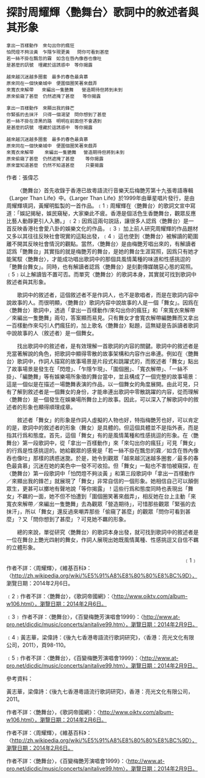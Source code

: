 # 探討周耀輝〈艷舞台〉歌詞中的敘述者與其形象
```
拿出一百樣動作　來勾出你的瘋狂
怕閃燈不夠淡黃　乍隱乍現更黃　 問你可看到甚麼
若一絲不掛在飄忽的霧　如含在唇內像吞也像吐
是甚麼的訊號　埋藏於這誘惑中　等你揭露

越來越沉迷越多圈套　最多的春色最貪慕
原來同在一個快樂城中　便圍個圈笑著來戲弄　
來寬衣來解帶   來編出一隻艷舞   營造期待但將到未到
原來偷窺了甚麼　仍然遮掩了甚麼   等你揭露

拿出一百樣動作　來顯出我的鋒芒
你緊張的去抹汗　只得一個渴望　問你想到了甚麼
若一絲不掛在漆黑的路　明明在前面但不會遇到
是甚麼的訊號　埋藏於這誘惑中　等你揭露

越來越沉迷越多圈套　最多的春色最貪慕
原來同在一個快樂城中　便圍個圈笑著來戲弄　
來寬衣來解帶    來編出一隻艷舞　 營造期待但將到未到
原來偷窺了甚麼　仍然遮掩了甚麼    等你揭露
原來當知道甚麼　仍然不知道甚麼    只要揭露
```
作者：張偉芯

&emsp;&emsp;〈艷舞台〉首先收錄于香港已故粵語流行音樂天后梅艷芳第十九張粵語專輯《Larger Than Life》中。《Larger Than Life》於1999年由華星唱片發行，是由周耀輝填詞，黃耀明監製的一首作品。﹝1﹞周耀輝在〈艷舞台〉的歌詞文宣中寫道：「娛記揭秘，娛民窺秘，大家樂此不疲。香港是個活色生香艷舞台，觀眾反應比藝人動靜更引人入勝。」﹝2﹞因爲這兩句説話，讓很多人認爲〈艷舞台〉是一首反映香港社會愛八卦的娛樂文化的作品，﹝3﹞ 加上前人研究周耀輝的作品題材又多以其往往反映社會現實的這點出發，﹝4﹞ 這也使到〈艷舞台〉被解讀的範圍離不開其反映社會情況的觀點。當然，〈艷舞台〉是由梅艷芳唱出來的，有解讀者認爲「艷舞台」其實指的就是梅艷芳的舞台，是她的舞台生涯寫照，因爲只有她才能駕馭〈艷舞台〉，才能成功唱出歌詞中的那個具風情萬種的味道和性感挑逗的「艷舞台舞女」。同時，也有解讀者認爲〈艷舞台〉是刻劃傳媒醜惡心態的寫照。﹝5﹞以上解讀皆不置可否。而單究〈艷舞台〉的歌詞本身，其實就可找到歌詞中敘述者與其形象。



 &emsp;&emsp;歌詞中的敘述者，這個敘述者不是作詞人，也不是歌唱者，而是在歌詞内容中說故事的人。而很明顯，〈艷舞台〉歌詞内容中說故事的人是一個「舞女」。因爲在〈艷舞台〉歌詞中，透過「拿出一百樣動作/來勾出你的瘋狂」和「來寬衣來解帶／來編出一隻艷舞」兩句，答案顯而易見。只有舞女才會寬衣解帶編艷舞而又拿出一百樣動作來勾引人們瘋狂的，加上歌名〈艷舞台〉點題，這無疑是告訴讀者歌詞中說故事的人（敘述者）是一個舞女。

 &emsp;&emsp;找出歌詞中的敘述者，是有效理解一首歌詞的内容的關鍵。歌詞中的敘述者是充當著解說的角色，把歌詞中顯得零散的故事架構和内容作出串連。例如在〈艷舞台〉歌詞中，作詞人描寫的故事場景是片段式和跳躍式的，而敘述者「舞女」點出了故事場景是發生在「閃燈」、「乍隱乍現」、「圍個圈」、「寬衣解帶」、「一絲不掛」、「編艷舞」等有娛樂場所象徵的舞台當中，並且構成了一個完整的故事場景：這是一個似是在描述一場艷舞表演的作品，以一個舞女的角度展開。由此可見，只有了解到敘述者是一個舞女的身份，才能串連出歌詞中零散跳躍的内容，從而理解〈艷舞台〉是一個發生在娛樂場所舞台上的故事。因此，可以深入了解歌詞中的敘述者的形象也顯得順理成章。

 &emsp;&emsp;敘述者「舞女」的形象是作詞人虛擬的人物也好，特指梅艷芳也好，可以肯定的是，歌詞中的敘述者的形象（舞女）是具體的。但這個具體並不是指外表，而是指其行爲和態度。首先，這個「舞女」有的是風情萬種和性感挑逗的形象。在〈艷舞台〉第一段歌詞中，從「拿出一百樣動作」來「來勾出你的瘋狂」可見「舞女」的行爲是性感挑逗的。她給觀眾的感覺是「若一絲不掛在飄忽的霧／如含在唇內像吞也像吐」那樣的誘惑迷旎。於是，她令到觀眾「越來越沉迷越多圈套／最多的春色最貪慕」沉迷在她的美色中一發不可收拾。但「舞女」一點也不害怕被窺探，在〈艷舞台〉第一段歌詞中「怕閃燈不夠淡黃 」和第三段歌詞中「拿出一百樣動作／來顯出我的鋒芒」就展現了「舞女」非常自信的一個形象。她相信自己可以顛倒眾生，更甚可以擲地有聲地說「等你揭露」！這些行爲和態度同時也表現出「舞女」不羈的一面，她不但不怕遭到「圍個圈笑著來戲弄」，相反她在台上主動「來寬衣來解帶／來編出一隻艷舞」去為觀眾「營造期待」，可惜那些觀眾「緊張的去抹汗」，所以「舞女」還反過來嘲弄那些「偷窺了甚麼」的觀眾「問你可看到甚麼」？又「問你想到了甚麼」？可見她不羈的形象。

 &emsp;&emsp;總的來說，單從研究〈艷舞台〉的歌詞本身出發，就可找到歌詞中的敘述者是一位在舞台上艷光四射的舞女，作詞人展現出她既風情萬種、性感挑逗又自信不羈的立體形象。

　　　　　　　　　　　　　　　　　　　　　　　　　　　　　　　　　
﹝1﹞作者不詳：〈周耀輝〉，《維基百科》：〈http://zh.wikipedia.org/wiki/%E5%91%A8%E8%80%80%E8%BC%9D〉，
瀏覽日期：2014年2月6日。

﹝2﹞作者不詳：〈艷舞台〉，《歌詞帝國網》：〈http://www.oiktv.com/album-w106.html〉，瀏覽日期：2014年2月6日。

﹝3﹞ 作者不詳：〈艷舞台〉，《百變梅艷芳演唱會1999》：〈http://www.at-pro.net/dicdic/music/concerts/anitalive99.htm〉，瀏覽日期：2014年2月9日。

﹝4﹞黃志華，梁偉詩：《後九七香港粵語流行歌詞研究》，〈香港：亮光文化有限公司，2011〉，頁98-110。

﹝5﹞作者不詳：〈艷舞台〉，《百變梅艷芳演唱會1999》：〈http://www.at-pro.net/dicdic/music/concerts/anitalive99.htm〉，瀏覽日期：2014年2月9日。



參考資料：

黃志華，梁偉詩：《後九七香港粵語流行歌詞研究》，香港：亮光文化有限公司，2011。

作者不詳：〈艷舞台〉，《歌詞帝國網》：〈http://www.oiktv.com/album-w106.html〉，瀏覽日期：2014年2月6日。

作者不詳：〈周耀輝〉，《維基百科》：〈http://zh.wikipedia.org/wiki/%E5%91%A8%E8%80%80%E8%BC%9D〉，瀏覽日期：2014年2月6日。

作者不詳：〈艷舞台〉，《百變梅艷芳演唱會1999》：〈http://www.at-pro.net/dicdic/music/concerts/anitalive99.htm〉，瀏覽日期：2014年2月9日。
